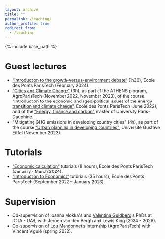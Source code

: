 ```yaml
---
layout: archive
title: ""
permalink: /teaching/
author_profile: true
redirect_from:
  - /teaching
---
```


{% include base_path %}

# Guest lectures
* [“Introduction to the growth-versus-environment debate“](http://charlotteliotta.github.io/files/growth_environment.pdf) (1h30), Ecole des Ponts ParisTech (February 2024).
* [“Cities and Climate Change“](http://charlotteliotta.github.io/files/ATHENS.pdf) (3h), as part of the ATHENS program, AgroParisTech (November 2022, November 2023), of the course [“Introduction to the economic and (geo)political issues of the energy transition and climate change”](https://www.vincentviguie.com/courses/enpc_energie_climat/), Ecole des Ponts ParisTech (June 2022), and of the ["Energy, finance and carbon"](https://dauphine.psl.eu/formations/masters/economie-finance/m2-energie-finance-carbone) master of University Paris-Dauphine.
* "Mitigating GHG emissions in developing country cities" (4h), as part of the course ["Urban planning in developing countries"](https://formations.univ-gustave-eiffel.fr/index.php?id=1941&L=1&tx_agof_brochure%5Bbrochure%5D=489&tx_agof_brochure%5Bcontroller%5D=Brochure&tx_agof_brochure%5Baction%5D=show&cHash=50642880a7a45212f483d97204af0ce1), Université Gustave Eiffel (November 2023).

# Tutorials
* [“Economic calculation“](http://gede.enpc.fr/Programme/fiche.aspx?param=M:1CECO) tutorials (8 hours), Ecole des Ponts ParisTech (January - March 2024).
* [“Introduction to Economics“](http://gede.enpc.fr/Programme/fiche.aspx?param=M%3a1ECON) tutorials (35 hours), Ecole des Ponts ParisTech (September 2022 – January 2023).
  
# Supervision
* Co-supervision of Ioanna Mokka's and [Valentina Guldberg](https://portalrecerca.uab.cat/es/persons/valentina-guldberg)'s PhDs at ICTA - UAB, with Jeroen van den Bergh and Lewis King (2024 - 2028).
* Co-supervision of [Lou Mandonnet](https://www.centre-cired.fr/lou-mandonnet/)’s internship (AgroParisTech) with Vincent Viguié (spring 2022).

